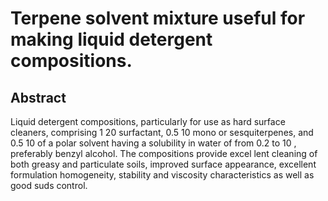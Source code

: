 # Terpene solvent mixture useful for making liquid detergent compositions.

## Abstract
Liquid detergent compositions, particularly for use as hard surface cleaners, comprising 1 20 surfactant, 0.5 10 mono or sesquiterpenes, and 0.5 10 of a polar solvent having a solubility in water of from 0.2 to 10 , preferably benzyl alcohol. The compositions provide excel lent cleaning of both greasy and particulate soils, improved surface appearance, excellent formulation homogeneity, stability and viscosity characteristics as well as good suds control.